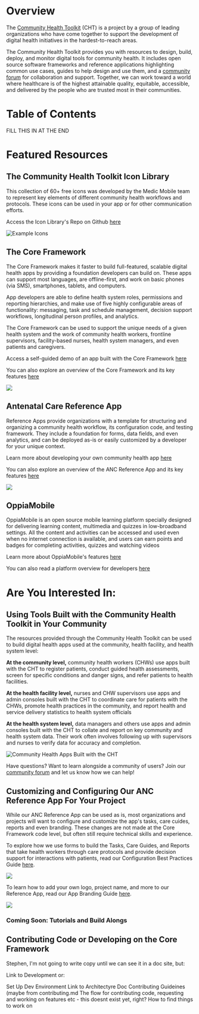 # Overview

The [Community Health Toolkit](http://communityhealthtoolkit.org_) (CHT) is a project by a group of leading organizations who have come together to support the development of digital health initiatives in the hardest-to-reach areas. 

The Community Health Toolkit provides you with resources to design, build, deploy, and monitor digital tools for community health. It includes open source software frameworks and reference applications highlighting common use cases, guides to help design and use them, and a [community forum](https://forum.communityhealthtoolkit.org) for collaboration and support. Together, we can work toward a world where healthcare is of the highest attainable quality, equitable, accessible, and delivered by the people who are trusted most in their communities.  

# Table of Contents

 FILL THIS IN AT THE END
 
# Featured Resources 

## The Community Health Toolkit Icon Library

This collection of 60+ free icons was developed by the Medic Mobile team to represent key elements of different community health workflows and protocols. These icons can be used in your app or for other communication efforts. 

Access the Icon Library's Repo on Github [here](https://github.com/medic/icon-library)

<img alt="Example Icons" style="border-width:0" src="https://github.com/medic/medic.github.io/blob/master/images/preview-icon-library.png?format=1000w" />

## The Core Framework
  
The Core Framework makes it faster to build full-featured, scalable digital health apps by providing a foundation developers can build on. These apps can support most languages, are offline-first, and work on basic phones (via SMS), smartphones, tablets, and computers. 

App developers are able to define health system roles, permissions and reporting hierarchies, and make use of five highly configurable areas of functionality: messaging, task and schedule management, decision support workflows, longitudinal person profiles, and analytics. 

The Core Framework can be used to support the unique needs of a given health system and the work of community health workers, frontline supervisors, facility-based nurses, health system managers, and even patients and caregivers.

Access a self-guided demo of an app built with the Core Framework [here](https://communityhealthtoolkit.org/contact) 

You can also explore an overview of the Core Framework and its key features [here](core-framework-overview.pdf)

<a href="https://github.com/medic/medic.github.io/blob/master/resource-overviews/core-framework-overview.pdf"><img src="https://github.com/medic/medic.github.io/blob/master/images/preview-core-framework-overview.png"></a>

## Antenatal Care Reference App
  
Reference Apps provide organizations with a template for structuring and organizing a community health workflow, its configuration code, and testing framework. They include a foundation for forms, data fields, and even analytics, and can be deployed as-is or easily customized by a developer for your unique context. 

Learn more about developing your own community health app [here](https://github.com/medic/medic-docs/blob/master/configuration/developing-community-health-applications.md) 

You can also explore an overview of the ANC Reference App and its key features [here](anc-reference-app-overview.pdf)

<a href="https://github.com/medic/medic.github.io/blob/master/resource-overviews/anc-reference-app-overview.pdf"><img src="https://github.com/medic/medic.github.io/blob/master/images/preview-anc-ref-app-overview.png"></a>


## OppiaMobile

OppiaMobile is an open source mobile learning platform specially designed  for delivering learning content, multimedia and quizzes in low-broadband settings. All the content and activities can be accessed and used even when no internet connection is available, and users can earn points and badges for completing activities, quizzes and watching videos

Learn more about OppiaMobile's features [here](https://digital-campus.org/oppiamobile/)

You can also read a platform overview for developers [here](https://digital-campus.org/oppiamobile/developers/)

# Are You Interested In:

  ## Using Tools Built with the Community Health Toolkit in Your Community 
  
The resources provided through the Community Health Toolkit can be used to build digital health apps used at the community, health facility, and health system level:

**At the community level,** community health workers (CHWs) use apps built with the CHT to register patients, conduct guided health assessments, screen for specific conditions and danger signs, and refer patients to health facilities.

**At the health facility level,** nurses and CHW supervisors use apps and admin consoles built with the CHT to coordinate care for patients with the CHWs, promote health practices in the community, and report health and service delivery statistics to health system officials

**At the health system level,** data managers and others use apps and admin consoles built with the CHT to collate and report on key community and health system data. Their work often involves following up with supervisors and nurses to verify data for accuracy and completion.  

![Community Health Apps Built with the CHT](images/appdemo-trio.gif)

 Have questions? Want to learn alongside a community of users? Join our [community forum](https://forum.communityhealthtoolkit.org) and let us know how we can help! 

  ## Customizing and Configuring Our ANC Reference App For Your Project

While our ANC Reference App can be used as is, most organizations and projects will want to configure and customize the app's tasks, care cuides, reports and even branding. These changes are not made at the Core Framework code level, but often still require technical skills and experience. 

To explore how we use forms to build the Tasks, Care Guides, and Reports that take health workers through care protocols and provide decision support for interactions with patients, read our Configuration Best Practices Guide [here](https://github.com/medic/medic.github.io/blob/master/resource-overviews/configuration-best-practices-overview.pdf).

<a href="https://github.com/medic/medic.github.io/blob/master/resource-overviews/app-branding-overview.pdf"><img src="https://github.com/medic/medic.github.io/blob/master/images/preview-configuration-best-practices-overview.png"></a>

To learn how to add your own logo, project name, and more to our Reference App, read our App Branding Guide [here](https://github.com/medic/medic.github.io/blob/master/resource-overviews/app-branding-overview.pdf).

<a href="https://github.com/medic/medic.github.io/blob/master/resource-overviews/app-branding-overview.pdf"><img src="https://github.com/medic/medic.github.io/blob/master/images/preview-app-branding-overview.png"></a>


### Coming Soon: Tutorials and Build Alongs
 
## Contributing Code or Developing on the Core Framework

Stephen, I'm not going to write copy until we can see it in a doc site, but: 

Link to Development or:

Set Up Dev Environment
Link to Architectyre Doc
Contributing Guideines (maybe from contributing.md
The flow for contributing code, requesting and working on features etc - this doesnt exist yet, right?
How to find things to work on







